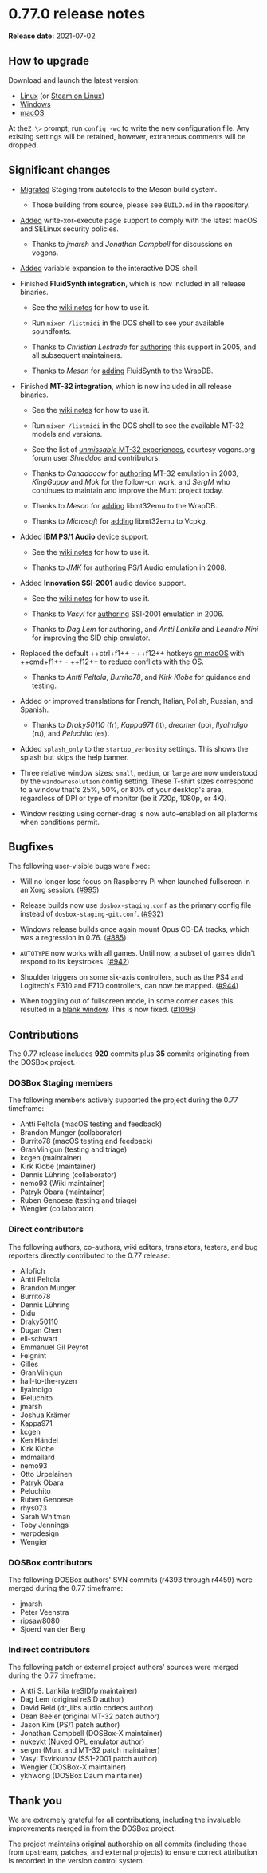# 0.77.0 release notes

**Release date:** 2021-07-02

## How to upgrade

Download and launch the latest version:

<div class="compact" markdown>

- [Linux](/downloads/linux/) (or [Steam on Linux](/downloads/linux#steam))
- [Windows](/downloads/windows/)
- [macOS](/downloads/macos/)

</div>

At the`Z:\>` prompt, run `config -wc` to write the new configuration file. Any
existing settings will be retained, however, extraneous comments will be
dropped.


## Significant changes

- [Migrated](https://github.com/dosbox-staging/dosbox-staging/issues/854)
  Staging from autotools to the Meson build system.

    - Those building from source, please see `BUILD.md` in the repository.

- [Added](https://github.com/dosbox-staging/dosbox-staging/pull/1031)
  write-xor-execute page support to comply with the latest macOS and SELinux
  security policies.

    - Thanks to *jmarsh* and *Jonathan Campbell* for discussions on vogons.

- [Added](https://github.com/dosbox-staging/dosbox-staging/pull/1059) variable
  expansion to the interactive DOS shell.

- Finished **FluidSynth integration**, which is now included in all release
  binaries.

    - See the [wiki notes](https://github.com/dosbox-staging/dosbox-staging/wiki/MIDI#fluidsynth)
      for how to use it.

    - Run `mixer /listmidi` in the DOS shell to see your available soundfonts.

    - Thanks to *Christian Lestrade* for [authoring](https://sourceforge.net/p/dosbox/patches/107/)
      this support in 2005, and all subsequent maintainers.

    - Thanks to *Meson* for [adding](https://github.com/mesonbuild/fluidsynth/tree/2.2.0)
      FluidSynth to the WrapDB.

- Finished **MT-32 integration**, which is now included in all release
  binaries.

    - See the [wiki notes](https://github.com/dosbox-staging/dosbox-staging/wiki/MIDI#mt32emu)
      for how to use it.

    - Run `mixer /listmidi` in the DOS shell to see the available MT-32 models
      and versions.

    - See the list of [*unmissable* MT-32 experiences](https://www.vogons.org/viewtopic.php?f=62&t=77567),
      courtesy vogons.org forum user *Shreddoc* and contributors.

    - Thanks to *Canadacow* for [authoring](https://www.vogons.org/viewtopic.php?p=15519#p15519)
      MT-32 emulation in 2003, *KingGuppy* and *Mok* for the follow-on work, and
      *SergM* who continues to maintain and improve the Munt project today.

    - Thanks to *Meson* for [adding](https://github.com/mesonbuild/mt32emu/tree/2.5.0)
      libmt32emu to the WrapDB.

    - Thanks to *Microsoft* for [adding](https://github.com/microsoft/vcpkg/issues/16813)
      libmt32emu to Vcpkg.

- Added **IBM PS/1 Audio** device support.

    - See the [wiki notes](https://github.com/dosbox-staging/dosbox-staging/wiki/IBM-PS-1-Audio)
      for how to use it.

    - Thanks to *JMK* for [authoring](https://www.vogons.org/viewtopic.php?p=132826#p132826) PS/1
      Audio emulation in 2008.

- Added **Innovation SSI-2001** audio device support.

    - See the [wiki notes](https://github.com/dosbox-staging/dosbox-staging/wiki/Innovation-SSI-2001-Audio)
      for how to use it.

    - Thanks to *Vasyl* for [authoring](https://www.vogons.org/viewtopic.php?p=93689#p93689)
      SSI-2001 emulation in 2006.

    - Thanks to *Dag Lem* for authoring, and *Antti Lankila* and *Leandro
      Nini* for improving the SID chip emulator.

- Replaced the default ++ctrl+f1++ - ++f12++ hotkeys
  [on macOS](https://github.com/dosbox-staging/dosbox-staging/pull/996#issuecomment-834960586)
  with ++cmd+f1++ - ++f12++ to reduce conflicts with the OS.

    - Thanks to *Antti Peltola*, *Burrito78*, and *Kirk Klobe* for guidance and testing.

- Added or improved translations for French, Italian, Polish, Russian, and
  Spanish.

    - Thanks to *Draky50110* (fr), *Kappa971* (it), *dreamer* (po),
      *IlyaIndigo* (ru), and *Peluchito* (es).

- Added `splash_only` to the `startup_verbosity` settings. This shows the
  splash but skips the help banner.

- Three relative window sizes: `small`, `medium`, or `large` are now
  understood by the `windowresolution` config setting. These T-shirt sizes
  correspond to a window that's 25%, 50%, or 80% of your desktop's area,
  regardless of DPI or type of monitor (be it 720p, 1080p, or 4K).

- Window resizing using corner-drag is now auto-enabled on all platforms when
  conditions permit.


## Bugfixes

The following user-visible bugs were fixed:

- Will no longer lose focus on Raspberry Pi when launched fullscreen in an Xorg
  session. ([#995](https://github.com/dosbox-staging/dosbox-staging/pull/995))

- Release builds now use `dosbox-staging.conf` as the primary config file instead of
  `dosbox-staging-git.conf`. ([#932](https://github.com/dosbox-staging/dosbox-staging/pull/932))

- Windows release builds once again mount Opus CD-DA tracks, which was a
  regression in 0.76. ([#885](https://github.com/dosbox-staging/dosbox-staging/pull/855))

- `AUTOTYPE` now works with all games. Until now, a subset of games didn't
  respond to its keystrokes.
  ([#942](https://github.com/dosbox-staging/dosbox-staging/pull/942))

- Shoulder triggers on some six-axis controllers, such as the PS4 and
  Logitech's F310 and F710 controllers, can now be mapped.
  ([#944](https://github.com/dosbox-staging/dosbox-staging/pull/944))

- When toggling out of fullscreen mode, in some corner cases this resulted in
  a [blank window](https://github.com/dosbox-staging/dosbox-staging/issues/1094). This
  is now fixed. ([#1096](https://github.com/dosbox-staging/dosbox-staging/pull/1096))


## Contributions

The 0.77 release includes **920** commits plus **35** commits originating from
the DOSBox project.

### DOSBox Staging members

The following members actively supported the project during the 0.77
timeframe:

<div class="compact" markdown>

- Antti Peltola (macOS testing and feedback)
- Brandon Munger (collaborator)
- Burrito78 (macOS testing and feedback)
- GranMinigun (testing and triage)
- kcgen (maintainer)
- Kirk Klobe (maintainer)
- Dennis Lühring (collaborator)
- nemo93 (Wiki maintainer)
- Patryk Obara (maintainer)
- Ruben Genoese (testing and triage)
- Wengier (collaborator)

</div>

### Direct contributors

The following authors, co-authors, wiki editors, translators, testers, and bug reporters directly contributed to the 0.77 release:

<div class="compact" markdown>

- Allofich
- Antti Peltola
- Brandon Munger
- Burrito78
- Dennis Lühring
- Didu
- Draky50110
- Dugan Chen
- eli-schwart
- Emmanuel Gil Peyrot
- Feignint
- Gilles
- GranMinigun
- hail-to-the-ryzen
- IlyaIndigo
- IPeluchito
- jmarsh
- Joshua Krämer
- Kappa971
- kcgen
- Ken Händel
- Kirk Klobe
- mdmallard
- nemo93
- Otto Urpelainen
- Patryk Obara
- Peluchito
- Ruben Genoese
- rhys073
- Sarah Whitman
- Toby Jennings
- warpdesign
- Wengier

</div>

### DOSBox contributors

The following DOSBox authors' SVN commits (r4393 through r4459) were merged during the 0.77 timeframe:

<div class="compact" markdown>

- jmarsh
- Peter Veenstra
- ripsaw8080
- Sjoerd van der Berg

</div>

### Indirect contributors

The following patch or external project authors' sources were merged during the 0.77 timeframe:

<div class="compact" markdown>

- Antti S. Lankila (reSIDfp maintainer)
- Dag Lem (original reSID author)
- David Reid (dr_libs audio codecs author)
- Dean Beeler (original MT-32 patch author)
- Jason Kim (PS/1 patch author)
- Jonathan Campbell (DOSBox-X maintainer)
- nukeykt (Nuked OPL emulator author)
- sergm (Munt and MT-32 patch maintainer)
- Vasyl Tsvirkunov (SS1-2001 patch author)
- Wengier (DOSBox-X maintainer)
- ykhwong (DOSBox Daum maintainer)

</div>


## Thank you

We are extremely grateful for all contributions, including the invaluable improvements merged in from the DOSBox project.

The project maintains original authorship on all commits (including those from upstream, patches, and external projects) to ensure correct attribution is recorded in the version control system.

